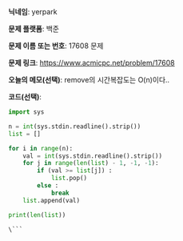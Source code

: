 **닉네임**: yerpark  

**문제 플랫폼**: 백준

**문제 이름 또는 번호**: 17608 문제

**문제 링크**: https://www.acmicpc.net/problem/17608

**오늘의 메모(선택)**: remove의 시간복잡도는 O(n)이다.. 

**코드(선택)**:

```python
import sys

n = int(sys.stdin.readline().strip())
list = []

for i in range(n):
    val = int(sys.stdin.readline().strip())
    for j in range(len(list) - 1, -1, -1):
        if (val >= list[j]) :
            list.pop()
        else :
            break
    list.append(val)

print(len(list))

\```
